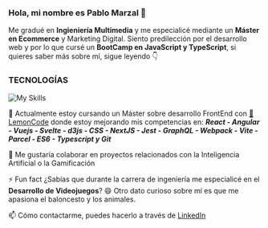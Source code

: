 ### Hola, mi nombre es Pablo Marzal 👋 
Me gradué en **Ingieniería Multimedia** y me especialicé mediante un **Máster en Ecommerce** y Marketing Digital. Siento predilección por el desarrollo web y por lo que cursé un **BootCamp en JavaScript y TypeScript**, si quieres saber más sobre mí, sigue leyendo 👇

### TECNOLOGÍAS
![My Skills](https://skillicons.dev/icons?i=html,css,js,ts,react,vitest,wordpress,vscode,git,github&perline=5)

🌱 Actualmente estoy cursando un Máster sobre desarrollo FrontEnd con [🍋 LemonCode](https://lemoncode.net/) donde estoy mejorando mis competencias en: ***React - Angular - Vuejs - Svelte - d3js - CSS - NextJS -  Jest - GraphQL - Webpack - Vite - Parcel - ES6 - Typescript y Git***

👯 Me gustaría colaborar en proyectos relacionados con la Inteligencia Artificial o la Gamificación

⚡ Fun fact ¿Sabías que durante la carrera de ingeniería me especialicé en el **Desarrollo de Videojuegos**? 😄 Otro dato curioso sobre mí es que me apasiona el baloncesto y los animales.

📫 Cómo contactarme, puedes hacerlo a través de [LinkedIn](https://www.linkedin.com/in/pablo-marzal/)

